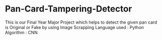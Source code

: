 # Pan-Card-Tampering-Detector
This is our Final Year Major Project which helps to detect the given pan card is Original or Fake by using Image Scrapping
Language used : Python 
Algorithm : CNN
